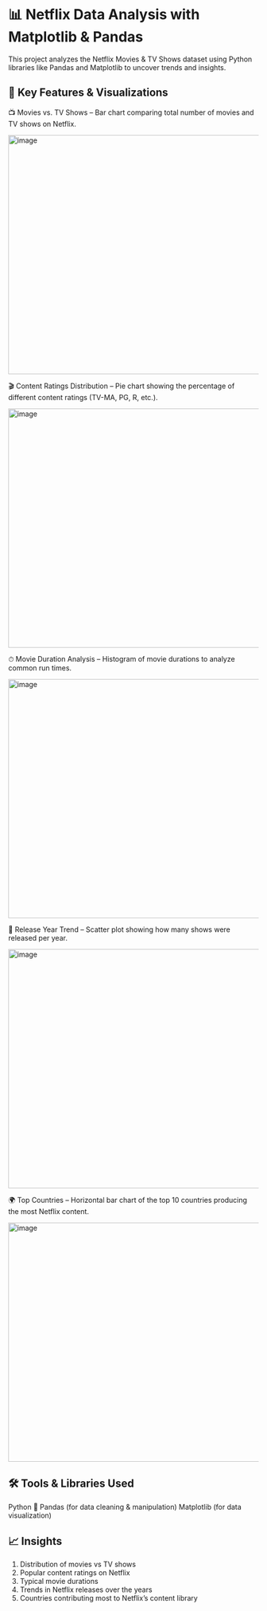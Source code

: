 # 📊 Netflix Data Analysis with Matplotlib & Pandas

This project analyzes the Netflix Movies & TV Shows dataset using Python libraries like Pandas and Matplotlib to uncover trends and insights.

## 🔹 Key Features & Visualizations

📺 Movies vs. TV Shows – Bar chart comparing total number of movies and TV shows on Netflix.

<img width="640" height="480" alt="image" src="https://github.com/user-attachments/assets/8a834627-7371-4a5b-861b-09eb1d4c968e" />

🎬 Content Ratings Distribution – Pie chart showing the percentage of different content ratings (TV-MA, PG, R, etc.).

<img width="640" height="480" alt="image" src="https://github.com/user-attachments/assets/7ad89a2c-69ab-4ae1-a429-746b07228fa5" />

⏱ Movie Duration Analysis – Histogram of movie durations to analyze common run times.

<img width="640" height="480" alt="image" src="https://github.com/user-attachments/assets/ea6f4bf0-a801-44ee-8c43-253ef329914b" />

📅 Release Year Trend – Scatter plot showing how many shows were released per year.

<img width="640" height="480" alt="image" src="https://github.com/user-attachments/assets/11538673-485b-46e2-ac21-f01590f901d0" />


🌍 Top Countries – Horizontal bar chart of the top 10 countries producing the most Netflix content.

<img width="640" height="480" alt="image" src="https://github.com/user-attachments/assets/554c5ba1-8e91-4e7c-b963-c05d2944d1e5" />

## 🛠 Tools & Libraries Used
Python 🐍
Pandas (for data cleaning & manipulation)
Matplotlib (for data visualization)

## 📈 Insights

1. Distribution of movies vs TV shows
2. Popular content ratings on Netflix
3. Typical movie durations
4. Trends in Netflix releases over the years
5. Countries contributing most to Netflix’s content library

